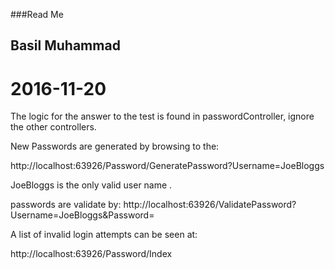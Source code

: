 ###Read Me

## Basil Muhammad

# 2016-11-20

The logic for the answer to the test is found in passwordController, ignore the other controllers.

New Passwords are generated by browsing to the:

http://localhost:63926/Password/GeneratePassword?Username=JoeBloggs

JoeBloggs is the only valid user name .

passwords are validate by:
http://localhost:63926/ValidatePassword?Username=JoeBloggs&Password=<InsertValidPassword>


A list of invalid login attempts can be seen at:

http://localhost:63926/Password/Index